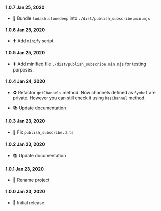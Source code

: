 #### 1.0.7 Jan 25, 2020

- 🎨 Bundle `lodash.clonedeep` into `./dist/publish_subscribe.min.mjs`

#### 1.0.6 Jan 25, 2020

- ➕ Add `minify` script

#### 1.0.5 Jan 25, 2020

- ➕ Add minified file `./dist/publish_subscribe.min.mjs` for testing purposes.

#### 1.0.4 Jan 24, 2020

- ♻️ Refactor `getChannels` method. Now channels defined as `Symbol` are private. However you can still check it using `hasChannel` method.

- 📚 Update documentation

#### 1.0.3 Jan 23, 2020

- 🔨 Fix `publish_subscribe.d.ts`

#### 1.0.2 Jan 23, 2020

- 📚 Update documentation

#### 1.0.1 Jan 23, 2020

- 🎉 Rename project

#### 1.0.0 Jan 23, 2020

- 🎉 Initial release
